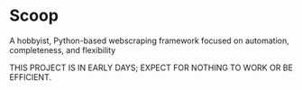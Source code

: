 # Scoop
A hobbyist, Python-based webscraping framework focused on automation, completeness, and flexibility

THIS PROJECT IS IN EARLY DAYS; EXPECT FOR NOTHING TO WORK OR BE EFFICIENT. 

    

            
